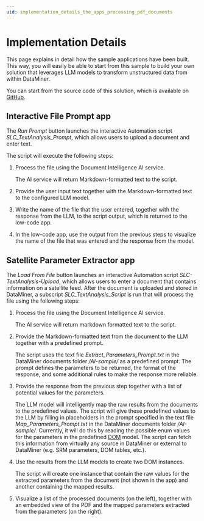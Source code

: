```yaml
---
uid: implementation_details_the_apps_processing_pdf_documents
---
```


# Implementation Details

This page explains in detail how the sample applications have been built. This way, you will easily be able to start from this sample to build your own solution that leverages LLM models to transform unstructured data from within DataMiner.

You can start from the source code of this solution, which is available on [GitHub](https://github.com/SkylineCommunications/SLC-TextAnalysisDemo).

## Interactive File Prompt app

The *Run Prompt* button launches the interactive Automation script *SLC_TextAnalysis_Prompt*, which allows users to upload a document and enter text.

The script will execute the following steps:

1. Process the file using the Document Intelligence AI service.

   The AI service will return Markdown-formatted text to the script.

1. Provide the user input text together with the Markdown-formatted text to the configured LLM model.

1. Write the name of the file that the user entered, together with the response from the LLM, to the script output, which is returned to the low-code app.

1. In the low-code app, use the output from the previous steps to visualize the name of the file that was entered and the response from the model.

## Satellite Parameter Extractor app

The *Load From File* button launches an interactive Automation script *SLC-TextAnalysis-Upload*, which allows users to enter a document that contains information on a satellite feed. After the document is uploaded and stored in DataMiner, a subscript *SLC_TextAnalysis_Script* is run that will process the file using the following steps:

1. Process the file using the Document Intelligence AI service.

   The AI service will return markdown formatted text to the script.

1. Provide the Markdown-formatted text from the document to the LLM together with a predefined prompt.

   The script uses the text file *Extract_Parameters_Prompt.txt* in the DataMiner documents folder */AI-sample/* as a predefined prompt. The prompt defines the parameters to be returned, the format of the response, and some additional rules to make the response more reliable.

1. Provide the response from the previous step together with a list of potential values for the parameters.

   The LLM model will intelligently map the raw results from the documents to the predefined values. The script will give these predefined values to the LLM by filling in placeholders in the prompt specified in the text file *Map_Parameters_Prompt.txt* in the DataMiner documents folder */AI-sample/*. Currently, it will do this by reading the possible enum values for the parameters in the predefined [DOM](xref:DOM) model. The script can fetch this information from virtually any source in DataMiner or external to DataMiner (e.g. SRM parameters, DOM tables, etc.).

1. Use the results from the LLM models to create two DOM instances.

   The script will create one instance that contain the raw values for the extracted parameters from the document (not shown in the app) and another containing the mapped results.

1. Visualize a list of the processed documents (on the left), together with an embedded view of the PDF and the mapped parameters extracted from the parameters (on the right).
